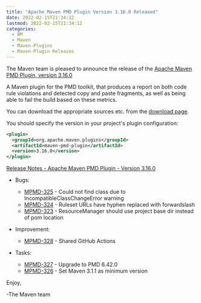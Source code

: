 ```yaml
---
title: "Apache Maven PMD Plugin Version 3.16.0 Released"
date: 2022-02-15T21:34:12
lastmod: 2022-02-15T21:34:12
categories:
  - BM
  - Maven
  - Maven-Plugins
  - Maven-Plugin-Releases
---
```

The Maven team is pleased to announce the release of the 
[Apache Maven PMD Plugin, version 3.16.0](https://maven.apache.org/plugins/maven-pmd-plugin/)

A Maven plugin for the PMD toolkit, that produces a report on both code rule
violations and detected copy and paste fragments, as well as being able to fail
the build based on these metrics.

You can download the appropriate sources etc. from the 
[download page](https://maven.apache.org/plugins/maven-pmd-plugin/download.cgi).

You should specify the version in your project's plugin configuration:

```xml
<plugin>
  <groupId>org.apache.maven.plugins</groupId>
  <artifactId>maven-pmd-plugin</artifactId>
  <version>3.16.0</version>
</plugin>
```

<!-- more -->

[Release Notes - Apache Maven PMD Plugin - Version 3.16.0](https://issues.apache.org/jira/secure/ReleaseNote.jspa?version=12350599&styleName=Text&projectId=12317621)

* Bugs:

  * [MPMD-325](https://issues.apache.org/jira/browse/MPMD-325) - Could not find class due to IncompatibleClassChangeError warning
  * [MPMD-324](https://issues.apache.org/jira/browse/MPMD-324) - Ruleset URLs have hyphen replaced with forwardslash
  * [MPMD-323](https://issues.apache.org/jira/browse/MPMD-323) - ResourceManager should use project base dir instead of pom location

* Improvement:
 
  * [MPMD-328](https://issues.apache.org/jira/browse/MPMD-328) - Shared GitHub Actions

* Tasks:

  * [MPMD-327](https://issues.apache.org/jira/browse/MPMD-327) - Upgrade to PMD 6.42.0
  * [MPMD-326](https://issues.apache.org/jira/browse/MPMD-326) - Set Maven 3.1.1 as minimum version

Enjoy,

-The Maven team
